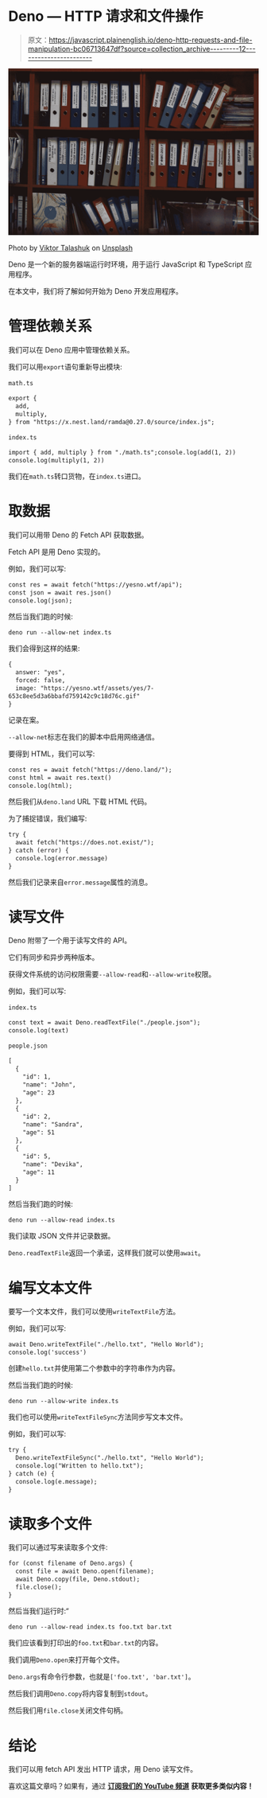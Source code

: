 # Deno — HTTP 请求和文件操作

> 原文：<https://javascript.plainenglish.io/deno-http-requests-and-file-manipulation-bc06713647df?source=collection_archive---------12----------------------->

![](img/ca127db0fe50e2b5765cfd0bd2b2b1a1.png)

Photo by [Viktor Talashuk](https://unsplash.com/@viktortalashuk?utm_source=medium&utm_medium=referral) on [Unsplash](https://unsplash.com?utm_source=medium&utm_medium=referral)

Deno 是一个新的服务器端运行时环境，用于运行 JavaScript 和 TypeScript 应用程序。

在本文中，我们将了解如何开始为 Deno 开发应用程序。

# 管理依赖关系

我们可以在 Deno 应用中管理依赖关系。

我们可以用`export`语句重新导出模块:

`math.ts`

```
export {
  add,
  multiply,
} from "https://x.nest.land/ramda@0.27.0/source/index.js";
```

`index.ts`

```
import { add, multiply } from "./math.ts";console.log(add(1, 2))
console.log(multiply(1, 2))
```

我们在`math.ts`转口货物，在`index.ts`进口。

# 取数据

我们可以用带 Deno 的 Fetch API 获取数据。

Fetch API 是用 Deno 实现的。

例如，我们可以写:

```
const res = await fetch("https://yesno.wtf/api");
const json = await res.json()
console.log(json);
```

然后当我们跑的时候:

```
deno run --allow-net index.ts
```

我们会得到这样的结果:

```
{
  answer: "yes",
  forced: false,
  image: "https://yesno.wtf/assets/yes/7-653c8ee5d3a6bbafd759142c9c18d76c.gif"
}
```

记录在案。

`--allow-net`标志在我们的脚本中启用网络通信。

要得到 HTML，我们可以写:

```
const res = await fetch("https://deno.land/");
const html = await res.text()
console.log(html);
```

然后我们从`deno.land` URL 下载 HTML 代码。

为了捕捉错误，我们编写:

```
try {
  await fetch("https://does.not.exist/");
} catch (error) {
  console.log(error.message)
}
```

然后我们记录来自`error.message`属性的消息。

# 读写文件

Deno 附带了一个用于读写文件的 API。

它们有同步和异步两种版本。

获得文件系统的访问权限需要`--allow-read`和`--allow-write`权限。

例如，我们可以写:

`index.ts`

```
const text = await Deno.readTextFile("./people.json");
console.log(text)
```

`people.json`

```
[
  {
    "id": 1,
    "name": "John",
    "age": 23
  },
  {
    "id": 2,
    "name": "Sandra",
    "age": 51
  },
  {
    "id": 5,
    "name": "Devika",
    "age": 11
  }
]
```

然后当我们跑的时候:

```
deno run --allow-read index.ts
```

我们读取 JSON 文件并记录数据。

`Deno.readTextFile`返回一个承诺，这样我们就可以使用`await`。

# 编写文本文件

要写一个文本文件，我们可以使用`writeTextFile`方法。

例如，我们可以写:

```
await Deno.writeTextFile("./hello.txt", "Hello World");
console.log('success')
```

创建`hello.txt`并使用第二个参数中的字符串作为内容。

然后当我们跑的时候:

```
deno run --allow-write index.ts
```

我们也可以使用`writeTextFileSync`方法同步写文本文件。

例如，我们可以写:

```
try {
  Deno.writeTextFileSync("./hello.txt", "Hello World");
  console.log("Written to hello.txt");
} catch (e) {
  console.log(e.message);
}
```

# 读取多个文件

我们可以通过写来读取多个文件:

```
for (const filename of Deno.args) {  
  const file = await Deno.open(filename);
  await Deno.copy(file, Deno.stdout);
  file.close();
}
```

然后当我们运行时:“

```
deno run --allow-read index.ts foo.txt bar.txt
```

我们应该看到打印出的`foo.txt`和`bar.txt`的内容。

我们调用`Deno.open`来打开每个文件。

`Deno.args`有命令行参数，也就是`['foo.txt', 'bar.txt']`。

然后我们调用`Deno.copy`将内容复制到`stdout`。

然后我们用`file.close`关闭文件句柄。

# 结论

我们可以用 fetch API 发出 HTTP 请求，用 Deno 读写文件。

喜欢这篇文章吗？如果有，通过 [**订阅我们的 YouTube 频道**](https://www.youtube.com/channel/UCtipWUghju290NWcn8jhyAw?sub_confirmation=true) **获取更多类似内容！**